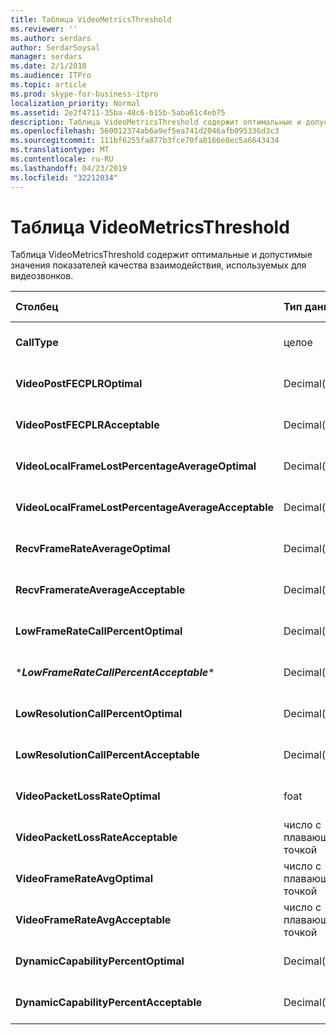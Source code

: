```yaml
---
title: Таблица VideoMetricsThreshold
ms.reviewer: ''
ms.author: serdars
author: SerdarSoysal
manager: serdars
ms.date: 2/1/2018
ms.audience: ITPro
ms.topic: article
ms.prod: skype-for-business-itpro
localization_priority: Normal
ms.assetid: 2e2f4711-35ba-48c6-b15b-5aba61c4eb75
description: Таблица VideoMetricsThreshold содержит оптимальные и допустимые значения показателей качества взаимодействия, используемых для видеозвонков.
ms.openlocfilehash: 560012374ab6a9ef5ea741d2046afb095336d3c3
ms.sourcegitcommit: 111bf6255fa877b3fce70fa8166e8ec5a6643434
ms.translationtype: MT
ms.contentlocale: ru-RU
ms.lasthandoff: 04/23/2019
ms.locfileid: "32212034"
---
```

# <a name="videometricsthreshold-table"></a>Таблица VideoMetricsThreshold
 
Таблица VideoMetricsThreshold содержит оптимальные и допустимые значения показателей качества взаимодействия, используемых для видеозвонков.
  

| **Столбец**                                               | **Тип данных**       | **Ключ/индекс**  | **Сведения**                          |
|:---------------------------------------------------------|:--------------------|:---------------|:-------------------------------------|
| **CallType** <br/>                                       | целое  <br/>          | Primary  <br/> | Тип размещенного вызова.  <br/> |
| **VideoPostFECPLROptimal** <br/>                         | Decimal(5,2)  <br/> |                | Значение по умолчанию — 0,05.  <br/>    |
| **VideoPostFECPLRAcceptable** <br/>                      | Decimal(5,2)  <br/> |                | Значение по умолчанию — 0,10.  <br/>    |
| **VideoLocalFrameLostPercentageAverageOptimal** <br/>    | Decimal(5,2)  <br/> |                | Значение по умолчанию — 5,0.  <br/>     |
| **VideoLocalFrameLostPercentageAverageAcceptable** <br/> | Decimal(5,2)  <br/> |                | Значение по умолчанию — 10,0.  <br/>    |
| **RecvFrameRateAverageOptimal** <br/>                    | Decimal(9,4)  <br/> |                | Значение по умолчанию — 12,0000.  <br/> |
| **RecvFramerateAverageAcceptable** <br/>                 | Decimal(9,4)  <br/> |                | Значение по умолчанию — 7,0000.  <br/>  |
| **LowFrameRateCallPercentOptimal** <br/>                 | Decimal(5,2)  <br/> |                | Значение по умолчанию — 5,0.  <br/>     |
| \****LowFrameRateCallPercentAcceptable***\* <br/>        | Decimal(5,2)  <br/> |                | Значение по умолчанию — 10,0 /  <br/>    |
| **LowResolutionCallPercentOptimal** <br/>                | Decimal(5,2)  <br/> |                | Значение по умолчанию — 5,0.  <br/>     |
| **LowResolutionCallPercentAcceptable** <br/>             | Decimal(5,2)  <br/> |                | Значение по умолчанию — 10,0.  <br/>    |
| **VideoPacketLossRateOptimal** <br/>                     | foat  <br/>         |                | Значение по умолчанию — 0,05.  <br/>    |
| **VideoPacketLossRateAcceptable** <br/>                  | число с плавающей точкой  <br/>        |                | Значение по умолчанию — 0,10.  <br/>    |
| **VideoFrameRateAvgOptimal** <br/>                       | число с плавающей точкой  <br/>        |                | Значение по умолчанию — 12.  <br/>      |
| **VideoFrameRateAvgAcceptable** <br/>                    | число с плавающей точкой  <br/>        |                | Значение по умолчанию равно 7.  <br/>       |
| **DynamicCapabilityPercentOptimal** <br/>                | Decimal(5,2)  <br/> |                | Значение по умолчанию — 5,00.  <br/>    |
| **DynamicCapabilityPercentAcceptable** <br/>             | Decimal(5,2)  <br/> |                | Значение по умолчанию — 10,00.  <br/>   |

